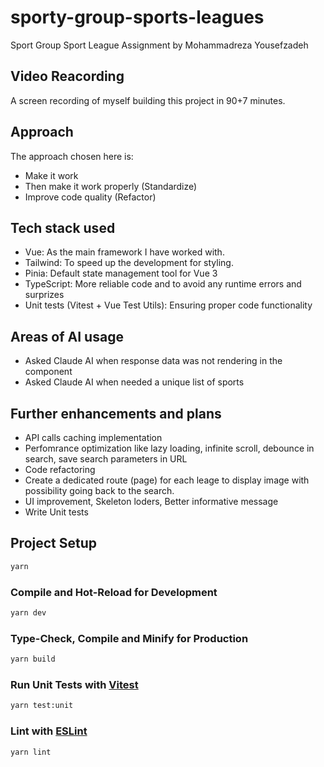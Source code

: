 # sporty-group-sports-leagues

Sport Group Sport League Assignment by Mohammadreza Yousefzadeh

## Video Reacording

A screen recording of myself building this project in 90+7 minutes.

## Approach

The approach chosen here is:

- Make it work
- Then make it work properly (Standardize)
- Improve code quality (Refactor)

## Tech stack used

- Vue: As the main framework I have worked with.
- Tailwind: To speed up the development for styling.
- Pinia: Default state management tool for Vue 3
- TypeScript: More reliable code and to avoid any runtime errors and surprizes
- Unit tests (Vitest + Vue Test Utils): Ensuring proper code functionality

## Areas of AI usage

- Asked Claude AI when response data was not rendering in the component
- Asked Claude AI when needed a unique list of sports

## Further enhancements and plans

- API calls caching implementation
- Perfomrance optimization like lazy loading, infinite scroll, debounce in search, save search parameters in URL
- Code refactoring
- Create a dedicated route (page) for each leage to display image with possibility going back to the search.
- UI improvement, Skeleton loders, Better informative message
- Write Unit tests

## Project Setup

```sh
yarn
```

### Compile and Hot-Reload for Development

```sh
yarn dev
```

### Type-Check, Compile and Minify for Production

```sh
yarn build
```

### Run Unit Tests with [Vitest](https://vitest.dev/)

```sh
yarn test:unit
```

### Lint with [ESLint](https://eslint.org/)

```sh
yarn lint
```

